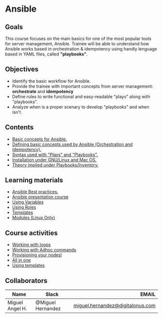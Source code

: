 # Ansible

## Goals
This course focuses on the main basics for one of the most  popular tools for server management, Ansible. Trainee will be able to understand how Ansible works based in orchestration & idempotency using handly lenguage based in YAML files, called **"playbooks"**.

## Objectives
- Identify the basic workflow for Ansible.
- Provide the trainee with important concepts from server management: **orchestrate** and **idempotency**
- Define rules to write functional and easy-readable "plays" along with "playbooks".
- Analyze when is a proper scenary to develop "playbooks" and when isn't.

## Contents
- [Basic concepts for Ansible.](./content/Basic-concepts.md)
- [Defining basic concepts used by Ansible (Orchestration and Idempotency).](./content/Orchestration-&-Idempotency.md)
- [Syntax used with "Plays" and "Playbooks".](./content/Syntax-play.md)
- [Installation under GNU/Linux and Mac OS.](./content/Installation.md)
- [Theory implied under Playbooks/Inventory.](./content/Inventory-Theory.md)

## Learning materials
- [Ansible Best practices.](./material/Ansible-Best-Practices.pdf)
- [Ansible presentation course](./material/Ansible-presentation.pdf)
- [Using Variables](https://docs.ansible.com/ansible/latest/user_guide/playbooks_variables.html)
- [Using Roles](https://docs.ansible.com/ansible/latest/user_guide/playbooks_reuse_roles.html)
- [Templates](https://docs.ansible.com/ansible/latest/modules/template_module.html)
- [Modules (Linux Only)](https://docs.ansible.com/ansible/latest/modules/modules_by_category.html)


## Course activities
- [Working with loops](./activities/01-working-with-loops.md)
- [Working with Adhoc commands](./activities/02-adhoc.md)
- [Provisioning your nodes!](./activities/03-provisioning.md)
- [All in one](./activities/04-All-in-one.md)
- [Using templates](./activities/05-Templates.md)


## Collaborators
| Name | Slack | EMAIL |
| ---- | ----- | ----: |
| Miguel Angel H. | @Miguel Hernandez | miguel.hernandez@digitalonus.com |